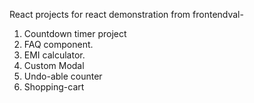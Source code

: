 React projects for react demonstration from frontendval-

1. Countdown timer project
2. FAQ component.
3. EMI calculator.
4. Custom Modal
5. Undo-able counter
6. Shopping-cart
